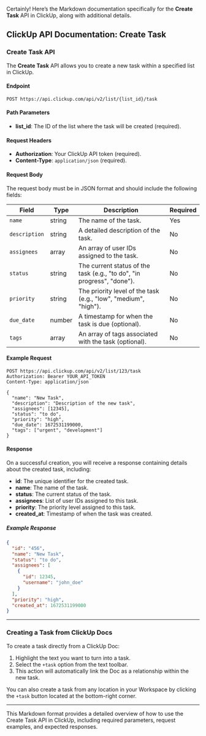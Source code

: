 Certainly! Here’s the Markdown documentation specifically for the **Create Task** API in ClickUp, along with additional details.

## ClickUp API Documentation: Create Task

### Create Task API

The **Create Task** API allows you to create a new task within a specified list in ClickUp.

#### Endpoint
```
POST https://api.clickup.com/api/v2/list/{list_id}/task
```

#### Path Parameters
- **list_id**: The ID of the list where the task will be created (required).

#### Request Headers
- **Authorization**: Your ClickUp API token (required).
- **Content-Type**: `application/json` (required).

#### Request Body
The request body must be in JSON format and should include the following fields:

| Field          | Type     | Description                                              | Required |
|----------------|----------|----------------------------------------------------------|----------|
| `name`         | string   | The name of the task.                                   | Yes      |
| `description`  | string   | A detailed description of the task.                     | No       |
| `assignees`    | array    | An array of user IDs assigned to the task.              | No       |
| `status`       | string   | The current status of the task (e.g., "to do", "in progress", "done"). | No       |
| `priority`     | string   | The priority level of the task (e.g., "low", "medium", "high"). | No       |
| `due_date`     | number   | A timestamp for when the task is due (optional).       | No       |
| `tags`         | array    | An array of tags associated with the task (optional).   | No       |

#### Example Request
```http
POST https://api.clickup.com/api/v2/list/123/task
Authorization: Bearer YOUR_API_TOKEN
Content-Type: application/json

{
  "name": "New Task",
  "description": "Description of the new task",
  "assignees": [12345],
  "status": "to do",
  "priority": "high",
  "due_date": 1672531199000,
  "tags": ["urgent", "development"]
}
```

#### Response
On a successful creation, you will receive a response containing details about the created task, including:

- **id**: The unique identifier for the created task.
- **name**: The name of the task.
- **status**: The current status of the task.
- **assignees**: List of user IDs assigned to this task.
- **priority**: The priority level assigned to this task.
- **created_at**: Timestamp of when the task was created.

##### Example Response
```json
{
  "id": "456",
  "name": "New Task",
  "status": "to do",
  "assignees": [
    {
      "id": 12345,
      "username": "john_doe"
    }
  ],
  "priority": "high",
  "created_at": 1672531199000
}
```

---

### Creating a Task from ClickUp Docs

To create a task directly from a ClickUp Doc:
1. Highlight the text you want to turn into a task.
2. Select the `+task` option from the text toolbar.
3. This action will automatically link the Doc as a relationship within the new task.

You can also create a task from any location in your Workspace by clicking the `+task` button located at the bottom-right corner.

---

This Markdown format provides a detailed overview of how to use the Create Task API in ClickUp, including required parameters, request examples, and expected responses.